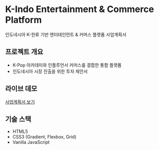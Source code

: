# K-Indo Entertainment & Commerce Platform

인도네시아 K-한류 기반 엔터테인먼트 & 커머스 플랫폼 사업계획서

## 프로젝트 개요
- K-Pop 아카데미와 인플루언서 커머스를 결합한 통합 플랫폼
- 인도네시아 시장 진출을 위한 투자 제안서

## 라이브 데모
[사업계획서 보기](https://YOUR_USERNAME.github.io/k-indo-business-proposal/)

## 기술 스택
- HTML5
- CSS3 (Gradient, Flexbox, Grid)
- Vanilla JavaScript